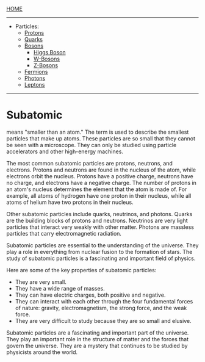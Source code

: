 [HOME](/README.md)  

--------------------

- Particles:
  - [Protons](/assets/docs/universe/subAtomic/particles/Protons/readme.md)      
  - [Quarks](/assets/docs/universe/subAtomic/particles/Quarks/readme.md)
  - [Bosons](/assets/docs/universe/subAtomic/particles/Bosons/readme.md)
    - [Higgs Boson](/assets/docs/universe/subAtomic/particles/Bosons/HiggsBoson/readme.md)    
    - [W-Bosons](/assets/docs/universe/subAtomic/particles/Bosons/WBoson/readme.md)
    - [Z-Bosons](/assets/docs/universe/subAtomic/particles/Bosons/ZBoson/readme.md)     
  - [Fermions](/assets/docs/universe/subAtomic/particles/Fermions/readme.md)
  - [Photons](/assets/docs/universe/subAtomic/particles/Photons/readme.md)
  - [Leptons](/assets/docs/universe/subAtomic/particles/Leptons/readme.md)     


--------------------    

# Subatomic  

means "smaller than an atom." The term is used to describe the smallest particles that make up atoms. These particles are so small that they cannot be seen with a microscope. They can only be studied using particle accelerators and other high-energy machines.

The most common subatomic particles are protons, neutrons, and electrons. Protons and neutrons are found in the nucleus of the atom, while electrons orbit the nucleus. Protons have a positive charge, neutrons have no charge, and electrons have a negative charge. The number of protons in an atom's nucleus determines the element that the atom is made of. For example, all atoms of hydrogen have one proton in their nucleus, while all atoms of helium have two protons in their nucleus.

Other subatomic particles include quarks, neutrinos, and photons. Quarks are the building blocks of protons and neutrons. Neutrinos are very light particles that interact very weakly with other matter. Photons are massless particles that carry electromagnetic radiation.

Subatomic particles are essential to the understanding of the universe. They play a role in everything from nuclear fusion to the formation of stars. The study of subatomic particles is a fascinating and important field of physics.

Here are some of the key properties of subatomic particles:

* They are very small.
* They have a wide range of masses.
* They can have electric charges, both positive and negative.
* They can interact with each other through the four fundamental forces of nature: gravity, electromagnetism, the strong force, and the weak force.
* They are very difficult to study because they are so small and elusive.

Subatomic particles are a fascinating and important part of the universe. They play an important role in the structure of matter and the forces that govern the universe. They are a mystery that continues to be studied by physicists around the world.
